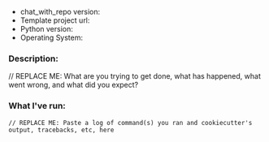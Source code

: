* chat_with_repo version:
* Template project url:
* Python version:
* Operating System:

### Description:

// REPLACE ME: What are you trying to get done, what has happened, what went wrong, and what did you expect?

### What I've run:

```
// REPLACE ME: Paste a log of command(s) you ran and cookiecutter's output, tracebacks, etc, here
```
